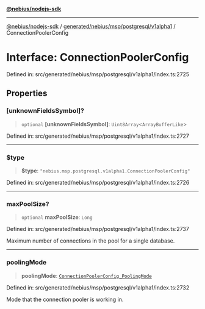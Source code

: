[**@nebius/nodejs-sdk**](../../../../../../README.md)

***

[@nebius/nodejs-sdk](../../../../../../README.md) / [generated/nebius/msp/postgresql/v1alpha1](../README.md) / ConnectionPoolerConfig

# Interface: ConnectionPoolerConfig

Defined in: src/generated/nebius/msp/postgresql/v1alpha1/index.ts:2725

## Properties

### \[unknownFieldsSymbol\]?

> `optional` **\[unknownFieldsSymbol\]**: `Uint8Array`\<`ArrayBufferLike`\>

Defined in: src/generated/nebius/msp/postgresql/v1alpha1/index.ts:2727

***

### $type

> **$type**: `"nebius.msp.postgresql.v1alpha1.ConnectionPoolerConfig"`

Defined in: src/generated/nebius/msp/postgresql/v1alpha1/index.ts:2726

***

### maxPoolSize?

> `optional` **maxPoolSize**: `Long`

Defined in: src/generated/nebius/msp/postgresql/v1alpha1/index.ts:2737

Maximum number of connections in the pool for a single database.

***

### poolingMode

> **poolingMode**: [`ConnectionPoolerConfig_PoolingMode`](../type-aliases/ConnectionPoolerConfig_PoolingMode.md)

Defined in: src/generated/nebius/msp/postgresql/v1alpha1/index.ts:2732

Mode that the connection pooler is working in.
